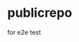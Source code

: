 # publicrepo
for e2e test






































































































































































































































































































































































































































































































































































































































































































































































































































































































































































































































































































































































































































































































































































































































































































































































































































































































































































































































































































































































































































































































































































































































































































































































































































































































































































































































































































































































































































































































































































































































































































































































